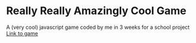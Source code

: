 # Really Really Amazingly Cool Game
A (very cool) javascript game coded by me in 3 weeks for a school project <br>
[Link to game](https://lasokar.github.io/really-really-amazingly-cool-game/)
